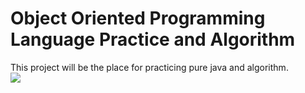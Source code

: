 <h1> Object Oriented Programming Language Practice and Algorithm</h1>
This project will be the place for practicing pure java and algorithm.<br>
<img src="https://upload.wikimedia.org/wikipedia/en/thumb/3/30/Java_programming_language_logo.svg/1200px-Java_programming_language_logo.svg.png"/>

